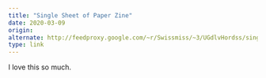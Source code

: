 ```yaml
---
title: "Single Sheet of Paper Zine"
date: 2020-03-09
origin: 
alternate: http://feedproxy.google.com/~r/Swissmiss/~3/UGdlvHordss/single-sheet-of-paper-zine.html
type: link
---
```


I love this so much.